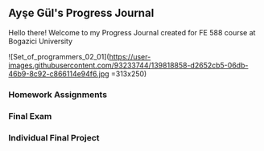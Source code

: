## Ayşe Gül's Progress Journal

Hello there! Welcome to my Progress Journal created for FE 588 course at Bogazici University


![Set_of_programmers_02_01](https://user-images.githubusercontent.com/93233744/139818858-d2652cb5-06db-46b9-8c92-c866114e94f6.jpg =313x250)


### Homework Assignments


### Final Exam


### Individual Final Project
